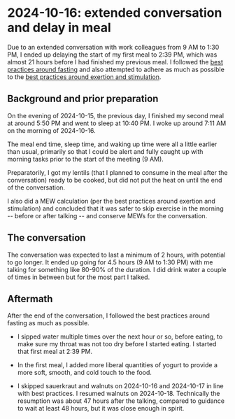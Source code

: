 # 2024-10-16: extended conversation and delay in meal

Due to an extended conversation with work colleagues from 9 AM to 1:30
PM, I ended up delaying the start of my first meal to 2:39 PM, which
was almost 21 hours before I had finished my previous meal. I followed
the [best practices around
fasting](../../best-practices/best-practices-around-fasting.md) and
also attempted to adhere as much as possible to the [best practices
around exertion and
stimulation](../../best-practices/best-practices-around-exertion-and-stimulation.md).

## Background and prior preparation

On the evening of 2024-10-15, the previous day, I finished my second
meal at around 5:50 PM and went to sleep at 10:40 PM. I woke up around
7:11 AM on the morning of 2024-10-16.

The meal end time, sleep time, and waking up time were all a little
earlier than usual, primarily so that I could be alert and fully
caught up with morning tasks prior to the start of the meeting (9 AM).

Preparatorily, I got my lentils (that I planned to consume in the meal
after the conversation) ready to be cooked, but did not put the heat
on until the end of the conversation.

I also did a MEW calculation (per the best practices around exertion
and stimulation) and concluded that it was safer to skip exercise in
the morning -- before or after talking -- and conserve MEWs for the
conversation.

## The conversation

The conversation was expected to last a minimum of 2 hours, with
potential to go longer. It ended up going for 4.5 hours (9 AM to 1:30
PM) with me talking for something like 80-90% of the duration. I did
drink water a couple of times in between but for the most part I
talked.

## Aftermath

After the end of the conversation, I followed the best practices
around fasting as much as possible.

* I sipped water multiple times over the next hour or so, before
  eating, to make sure my throat was not too dry before I started
  eating. I started that first meal at 2:39 PM.

* In the first meal, I added more liberal quantities of yogurt to
  provide a more soft, smooth, and cold touch to the food.

* I skipped sauerkraut and walnuts on 2024-10-16 and 2024-10-17 in
  line with best practices. I resumed walnuts on
  2024-10-18. Technically the resumption was about 47 hours after the
  talking, compared to guidance to wait at least 48 hours, but it was
  close enough in spirit.
